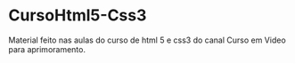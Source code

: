# CursoHtml5-Css3
 Material feito nas aulas do curso de html 5 e css3 do canal Curso em Video para aprimoramento.
